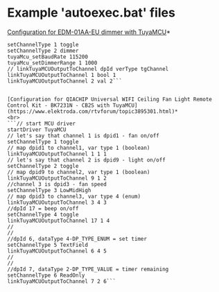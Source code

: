 # Example 'autoexec.bat' files


[Configuration for EDM-01AA-EU dimmer with TuyaMCU](https://www.elektroda.com/rtvforum/topic3929151.html)*
<br>
```startDriver TuyaMCU
setChannelType 1 toggle
setChannelType 2 dimmer
tuyaMcu_setBaudRate 115200
tuyaMcu_setDimmerRange 1 1000
// linkTuyaMCUOutputToChannel dpId verType tgChannel
linkTuyaMCUOutputToChannel 1 bool 1
linkTuyaMCUOutputToChannel 2 val 2```


[Configuration for QIACHIP Universal WIFI Ceiling Fan Light Remote Control Kit - BK7231N - CB2S with TuyaMCU](https://www.elektroda.com/rtvforum/topic3895301.html)*
<br>
```// start MCU driver
startDriver TuyaMCU
// let's say that channel 1 is dpid1 - fan on/off
setChannelType 1 toggle
// map dpid1 to channel1, var type 1 (boolean)
linkTuyaMCUOutputToChannel 1 1 1
// let's say that channel 2 is dpid9 - light on/off
setChannelType 2 toggle
// map dpid9 to channel2, var type 1 (boolean)
linkTuyaMCUOutputToChannel 9 1 2
//channel 3 is dpid3 - fan speed
setChannelType 3 LowMidHigh
// map dpid3 to channel3, var type 4 (enum)
linkTuyaMCUOutputToChannel 3 4 3
//dpId 17 = beep on/off
setChannelType 4 toggle
linkTuyaMCUOutputToChannel 17 1 4
//
//
//dpId 6, dataType 4-DP_TYPE_ENUM = set timer
setChannelType 5 TextField
linkTuyaMCUOutputToChannel 6 4 5
//
//
//dpId 7, dataType 2-DP_TYPE_VALUE = timer remaining
setChannelType 6 ReadOnly
linkTuyaMCUOutputToChannel 7 2 6```


